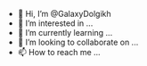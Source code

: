 - 👋 Hi, I’m @GalaxyDolgikh
- 👀 I’m interested in ...
- 🌱 I’m currently learning ...
- 💞️ I’m looking to collaborate on ...
- 📫 How to reach me ...

<!---
GalaxyDolgikh/GalaxyDolgikh is a ✨ special ✨ repository because its `README.md` (this file) appears on your GitHub profile.
You can click the Preview link to take a look at your changes.
--->

